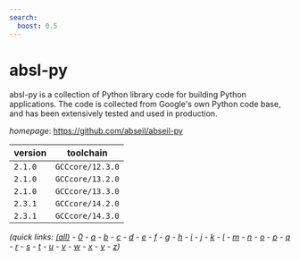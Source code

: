 ```yaml
---
search:
  boost: 0.5
---
```

# absl-py

absl-py is a collection of Python library code for building Python applications. The code is collected from Google's own Python code base, and has been extensively tested and used in production.

*homepage*: <https://github.com/abseil/abseil-py>

version | toolchain
--------|----------
``2.1.0`` | ``GCCcore/12.3.0``
``2.1.0`` | ``GCCcore/13.2.0``
``2.1.0`` | ``GCCcore/13.3.0``
``2.3.1`` | ``GCCcore/14.2.0``
``2.3.1`` | ``GCCcore/14.3.0``


*(quick links: [(all)](../index.md) - [0](../0/index.md) - [a](../a/index.md) - [b](../b/index.md) - [c](../c/index.md) - [d](../d/index.md) - [e](../e/index.md) - [f](../f/index.md) - [g](../g/index.md) - [h](../h/index.md) - [i](../i/index.md) - [j](../j/index.md) - [k](../k/index.md) - [l](../l/index.md) - [m](../m/index.md) - [n](../n/index.md) - [o](../o/index.md) - [p](../p/index.md) - [q](../q/index.md) - [r](../r/index.md) - [s](../s/index.md) - [t](../t/index.md) - [u](../u/index.md) - [v](../v/index.md) - [w](../w/index.md) - [x](../x/index.md) - [y](../y/index.md) - [z](../z/index.md))*

